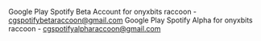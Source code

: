 Google Play Spotify Beta Account for onyxbits raccoon - cgspotifybetaraccoon@gmail.com
Google Play Spotify Alpha for onyxbits raccoon - cgspotifyalpharaccoon@gmail.com
